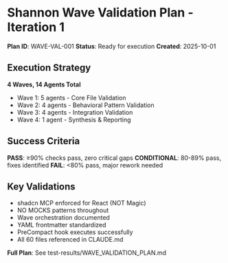 # Shannon Wave Validation Plan - Iteration 1

**Plan ID**: WAVE-VAL-001
**Status**: Ready for execution
**Created**: 2025-10-01

## Execution Strategy

**4 Waves, 14 Agents Total**
- Wave 1: 5 agents - Core File Validation
- Wave 2: 4 agents - Behavioral Pattern Validation  
- Wave 3: 4 agents - Integration Validation
- Wave 4: 1 agent - Synthesis & Reporting

## Success Criteria

**PASS**: ≥90% checks pass, zero critical gaps
**CONDITIONAL**: 80-89% pass, fixes identified
**FAIL**: <80% pass, major rework needed

## Key Validations

- shadcn MCP enforced for React (NOT Magic)
- NO MOCKS patterns throughout
- Wave orchestration documented
- YAML frontmatter standardized
- PreCompact hook executes successfully
- All 60 files referenced in CLAUDE.md

**Full Plan**: See test-results/WAVE_VALIDATION_PLAN.md